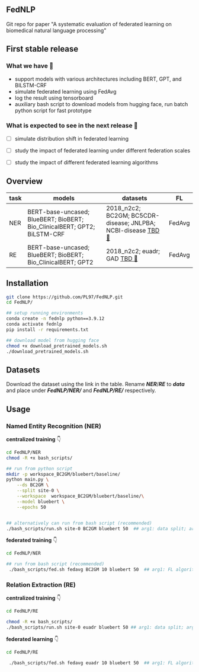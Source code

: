 ## FedNLP

Git repo for paper "A systematic evaluation of federated learning on biomedical natural language processing"

## First stable release

### What we have :star2: 

- support models with various architectures including BERT, GPT, and BILSTM-CRF
- simulate federated learning using FedAvg
- log the result using tensorboard
- auxiliary bash script to download models from hugging face, run batch python script for fast prototype

### What is expected to see in the next release :rocket: 

- [ ] simulate distribution shift in federated learning
- [ ] study the impact of federated learning under different federation scales
- [ ] study the impact of different federated learning algorithms


## Overview
| task      | models | datasets| FL |
| ----------- | ----------- |----------|----------|
| NER      | BERT-base-uncased; BlueBERT; BioBERT; Bio_ClinicalBERT; GPT2; BiLSTM-CRF       |2018_n2c2; BC2GM; BC5CDR-disease; JNLPBA; NCBI-disease [TBD :link:]()  | FedAvg |
| RE   | BERT-base-uncased; BlueBERT; BioBERT; Bio_ClinicalBERT; GPT2  | 2018_n2c2; euadr; GAD [TBD :link:]()| FedAvg |

## Installation
```bash
git clone https://github.com/PL97/FedNLP.git
cd FedNLP/

## setup running environments
conda create -n fednlp python==3.9.12
conda activate fednlp
pip install -r requirements.txt

## download model from hugging face
chmod +x download_pretrained_models.sh
./download_pretrained_models.sh
```

## Datasets
Download the dataset using the link in the table. Rename ***NER***/***RE*** to ***data*** and place under ***FedNLP/NER/*** and ***FedNLP/RE/*** respectively.


## Usage
### Named Entity Recognition (NER)

**centralized training** :point_down:

```bash
cd FedNLP/NER
chmod -R +x bash_scripts/

## run from python script
mkdir -p workspace_BC2GM/bluebert/baseline/
python main.py \
    --ds BC2GM \
    --split site-0 \
    --workspace  workspace_BC2GM/bluebert/baseline/\
    --model bluebert \
    --epochs 50


## alternatively can run from bash script (recommended)
./bash_scripts/run.sh site-0 BC2GM bluebert 50  ## arg1: data split; arg2: dataset; arg3: model; arg4: total epochs
```

**federated training** :point_down:

```bash
cd FedNLP/NER

## run from bash script (recommended)
 ./bash_scripts/fed.sh fedavg BC2GM 10 bluebert 50  ## arg1: FL algorithm; arg2: dataset; arg3: total data splits; arg4: model; arg5: total epochs

```

### Relation Extraction (RE)
**centralized training** :point_down:
```bash
cd FedNLP/RE

chmod -R +x bash_scripts/
./bash_scripts/run.sh site-0 euadr bluebert 50 ## arg1: data split; arg2: datasets; arg3: model; arg4: total epochs
```
**federated learning** :point_down:
```bash
cd FedNLP/RE

 ./bash_scripts/fed.sh fedavg euadr 10 bluebert 50  ## arg1: FL algorithm; arg2: dataset; arg3: total data splits; arg4: model; arg5: total epochs
```
